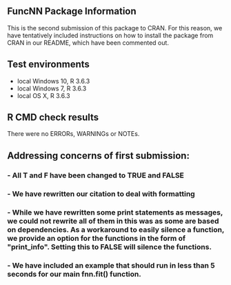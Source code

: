 ## FuncNN Package Information
This is the second submission of this package to CRAN.  For this reason, we have tentatively included instructions on how to install the package from CRAN in our README, which have been commented out.

## Test environments
* local Windows 10, R 3.6.3
* local Windows 7, R 3.6.3
* local OS X, R 3.6.3

## R CMD check results
There were no ERRORs, WARNINGs or NOTEs. 

## Addressing concerns of first submission:

### - All T and F have been changed to TRUE and FALSE
### - We have rewritten our citation to deal with formatting
### - While we have rewritten some print statements as messages, we could not rewrite all of them in this was as some are based on dependencies. As a workaround to easily silence a function, we provide an option for the functions in the form of "print_info". Setting this to FALSE will silence the functions.
### - We have included an example that should run in less than 5 seconds for our main fnn.fit() function.